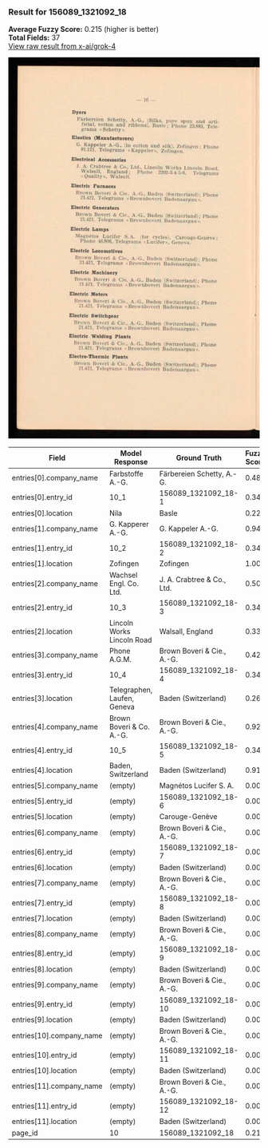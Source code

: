 ### Result for 156089_1321092_18
**Average Fuzzy Score:** 0.215 (higher is better)<br>
**Total Fields:** 37<br>
[View raw result from x-ai/grok-4](https://github.com/RISE-UNIBAS/humanities_data_benchmark/blob/main/results/2025-10-28/T0402/request_T0402_156089_1321092_18.json)

<img src="https://github.com/RISE-UNIBAS/humanities_data_benchmark/blob/main/benchmarks/company_lists/images/156089_1321092_18.jpg?raw=true" alt="156089_1321092_18" width="600px">

| Field | Model Response | Ground Truth | Fuzzy Score | Match |
|-------|----------------|--------------|-------------|-------|
| entries[0].company_name | Farbstoffe A.-G. | Färbereien Schetty, A.-G. | 0.488 | ❌ |
| entries[0].entry_id | 10_1 | 156089_1321092_18-1 | 0.348 | ❌ |
| entries[0].location | Nila | Basle | 0.222 | ❌ |
| entries[1].company_name | G. Kapperer A.-G. | G. Kappeler A.-G. | 0.941 | ✅ |
| entries[1].entry_id | 10_2 | 156089_1321092_18-2 | 0.348 | ❌ |
| entries[1].location | Zofingen | Zofingen | 1.000 | ✅ |
| entries[2].company_name | Wachsel Engl. Co. Ltd. | J. A. Crabtree & Co., Ltd. | 0.500 | ❌ |
| entries[2].entry_id | 10_3 | 156089_1321092_18-3 | 0.348 | ❌ |
| entries[2].location | Lincoln Works Lincoln Road | Walsall, England | 0.333 | ❌ |
| entries[3].company_name | Phone A.G.M. | Brown Boveri & Cie., A.-G. | 0.421 | ❌ |
| entries[3].entry_id | 10_4 | 156089_1321092_18-4 | 0.348 | ❌ |
| entries[3].location | Telegraphen, Laufen, Geneva | Baden (Switzerland) | 0.261 | ❌ |
| entries[4].company_name | Brown Boveri & Co. A.-G. | Brown Boveri & Cie., A.-G. | 0.920 | ✅ |
| entries[4].entry_id | 10_5 | 156089_1321092_18-5 | 0.348 | ❌ |
| entries[4].location | Baden, Switzerland | Baden (Switzerland) | 0.919 | ❌ |
| entries[5].company_name | (empty) | Magnétos Lucifer S. A. | 0.000 | ❌ |
| entries[5].entry_id | (empty) | 156089_1321092_18-6 | 0.000 | ❌ |
| entries[5].location | (empty) | Carouge-Genève | 0.000 | ❌ |
| entries[6].company_name | (empty) | Brown Boveri & Cie., A.-G. | 0.000 | ❌ |
| entries[6].entry_id | (empty) | 156089_1321092_18-7 | 0.000 | ❌ |
| entries[6].location | (empty) | Baden (Switzerland) | 0.000 | ❌ |
| entries[7].company_name | (empty) | Brown Boveri & Cie., A.-G. | 0.000 | ❌ |
| entries[7].entry_id | (empty) | 156089_1321092_18-8 | 0.000 | ❌ |
| entries[7].location | (empty) | Baden (Switzerland) | 0.000 | ❌ |
| entries[8].company_name | (empty) | Brown Boveri & Cie., A.-G. | 0.000 | ❌ |
| entries[8].entry_id | (empty) | 156089_1321092_18-9 | 0.000 | ❌ |
| entries[8].location | (empty) | Baden (Switzerland) | 0.000 | ❌ |
| entries[9].company_name | (empty) | Brown Boveri & Cie., A.-G. | 0.000 | ❌ |
| entries[9].entry_id | (empty) | 156089_1321092_18-10 | 0.000 | ❌ |
| entries[9].location | (empty) | Baden (Switzerland) | 0.000 | ❌ |
| entries[10].company_name | (empty) | Brown Boveri & Cie., A.-G. | 0.000 | ❌ |
| entries[10].entry_id | (empty) | 156089_1321092_18-11 | 0.000 | ❌ |
| entries[10].location | (empty) | Baden (Switzerland) | 0.000 | ❌ |
| entries[11].company_name | (empty) | Brown Boveri & Cie., A.-G. | 0.000 | ❌ |
| entries[11].entry_id | (empty) | 156089_1321092_18-12 | 0.000 | ❌ |
| entries[11].location | (empty) | Baden (Switzerland) | 0.000 | ❌ |
| page_id | 10 | 156089_1321092_18 | 0.211 | ❌ |
